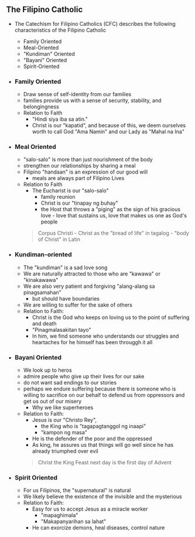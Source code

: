 ## The Filipino Catholic
- The Catechism for Filipino Catholics (CFC) describes the following characteristics of the Filipino Catholic
	- Family Oriented
	- Meal-Oriented
	- "Kundiman" Oriented
	- "Bayani" Oriented
	- Spirit-Oriented

- ### Family Oriented
	- Draw sense of self-identity from our families
	- families provide us with a sense of security, stability, and belongingness
	- Relation to Faith
		- "Hindi siya iba sa atin."
		- Christ is our "kapatid", and because of this, we deem ourselves worth to call God "Ama Namin" and our Lady as "Mahal na Ina"

- ### Meal Oriented
	- "salo-salo" is more than just nourishment of the body
	- strengthen our relationships by sharing a meal
	- Filipino "handaan" is an expression of our good will
		- 	meals are always part of Filipino Lives
	- Relation to Faith
		- The Eucharist is our "salo-salo" 
			- family reunion
			- Christ is our "tinapay ng buhay"
			- the Host that throws a "piging" as the sign of his gracious love - love that sustains us, love that makes us one as God's people
		> Corpus Christi
			- Christ as the "bread of life" in tagalog
			- "body of Christ" in Latin

- ### Kundiman-oriented
	- The "kundiman" is a sad love song
	- We are naturally attracted to those who are "kawawa" or "kinakawawa"
	- We are also very patient and forgiving "alang-alang sa pinagsamahan"
		- but should have boundaries
	- We are willing to suffer for the sake of others
	- Relation to Faith:
		- Christ is the God who keeps on loving us to the point of suffering and death
		- "Pinagmalasakitan tayo"
		- In him, we find someone who understands our struggles and heartaches for he himself has been througgh it all

- ### Bayani Oriented
	- We look up to heros
	- admire people who give up their lives for our sake
	- do not want sad endings to our stories
	- perhaps we endure suffering because there is someone who is willing to sacrifice on our behalf to defend us from oppressors and get us out of our misery
		- Why we like superheroes
	- Relation to Faith:
		- Jesus is our "Christo Rey", 
			- the King who is "tagapagtanggol ng inaapi"
			- "kampon ng masa"
		- He is the defender of the poor and the oppressed
		- As king, he assures us that things will go well since he has already triumphed over evil
		> Christ the King Feast
		> 	next day is the first day of Advent

- ### Spirit Oriented
	- For us Filipinos, the "supernatural" is natural
	- We likely believe the existence of the invisible and the mysterious
	- Relation to Faith:
		- Easy for us to accept Jesus as a miracle worker
			- "mapaghimala"
			- "Makapanyarihan sa lahat"
		- He can exorcize demons, heal diseases, control nature